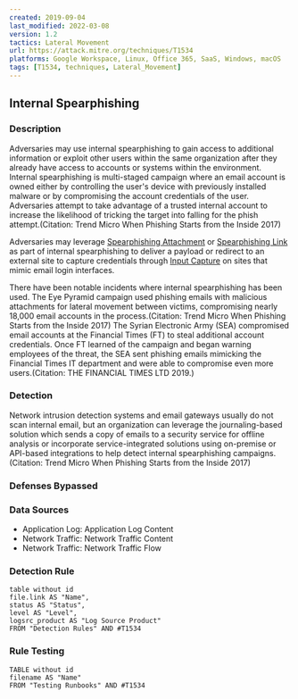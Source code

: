 ```yaml
---
created: 2019-09-04
last_modified: 2022-03-08
version: 1.2
tactics: Lateral Movement
url: https://attack.mitre.org/techniques/T1534
platforms: Google Workspace, Linux, Office 365, SaaS, Windows, macOS
tags: [T1534, techniques, Lateral_Movement]
---
```


## Internal Spearphishing

### Description

Adversaries may use internal spearphishing to gain access to additional information or exploit other users within the same organization after they already have access to accounts or systems within the environment. Internal spearphishing is multi-staged campaign where an email account is owned either by controlling the user's device with previously installed malware or by compromising the account credentials of the user. Adversaries attempt to take advantage of a trusted internal account to increase the likelihood of tricking the target into falling for the phish attempt.(Citation: Trend Micro When Phishing Starts from the Inside 2017)

Adversaries may leverage [Spearphishing Attachment](https://attack.mitre.org/techniques/T1566/001) or [Spearphishing Link](https://attack.mitre.org/techniques/T1566/002) as part of internal spearphishing to deliver a payload or redirect to an external site to capture credentials through [Input Capture](https://attack.mitre.org/techniques/T1056) on sites that mimic email login interfaces.

There have been notable incidents where internal spearphishing has been used. The Eye Pyramid campaign used phishing emails with malicious attachments for lateral movement between victims, compromising nearly 18,000 email accounts in the process.(Citation: Trend Micro When Phishing Starts from the Inside 2017) The Syrian Electronic Army (SEA) compromised email accounts at the Financial Times (FT) to steal additional account credentials. Once FT learned of the campaign and began warning employees of the threat, the SEA sent phishing emails mimicking the Financial Times IT department and were able to compromise even more users.(Citation: THE FINANCIAL TIMES LTD 2019.)

### Detection

Network intrusion detection systems and email gateways usually do not scan internal email, but an organization can leverage the journaling-based solution which sends a copy of emails to a security service for offline analysis or incorporate service-integrated solutions using on-premise or API-based integrations to help detect internal spearphishing campaigns.(Citation: Trend Micro When Phishing Starts from the Inside 2017)

### Defenses Bypassed



### Data Sources

  - Application Log: Application Log Content
  -  Network Traffic: Network Traffic Content
  -  Network Traffic: Network Traffic Flow
### Detection Rule

```dataview
table without id
file.link AS "Name",
status AS "Status",
level AS "Level",
logsrc_product AS "Log Source Product"
FROM "Detection Rules" AND #T1534
```

### Rule Testing

```dataview
TABLE without id
filename AS "Name"
FROM "Testing Runbooks" AND #T1534
```
